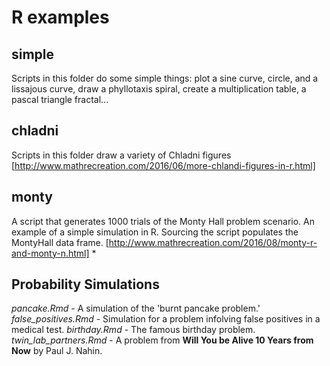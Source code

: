 # R examples
## simple
Scripts in this folder do some simple things: plot a sine curve, circle, and a lissajous curve, draw a phyllotaxis spiral, create a multiplication table, a pascal triangle fractal... 

## chladni
Scripts in this folder draw a variety of Chladni figures
[http://www.mathrecreation.com/2016/06/more-chlandi-figures-in-r.html]


## monty
A script that generates 1000 trials of the Monty Hall problem scenario. An example of a simple simulation in R.
Sourcing the script populates the MontyHall data frame.
[http://www.mathrecreation.com/2016/08/monty-r-and-monty-n.html]
*
## Probability Simulations
*pancake.Rmd* - A simulation of the 'burnt pancake problem.'
*false_positives.Rmd* - Simulation for a problem infolving false positives in a medical test.
*birthday.Rmd* - The famous birthday problem.
*twin_lab_partners.Rmd* - A problem from  **Will You be Alive 10 Years from Now** by Paul J. Nahin. 
